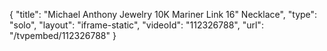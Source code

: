 {
    "title": "Michael Anthony Jewelry 10K Mariner Link 16\" Necklace",
    "type": "solo",
    "layout": "iframe-static",
    "videoId": "112326788",
    "url": "\/tvpembed\/112326788"
}